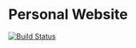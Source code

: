 # Personal Website

[![Build Status](https://travis-ci.org/lorenzoaiello/website.svg?branch=master)](https://travis-ci.org/lorenzoaiello/website)

